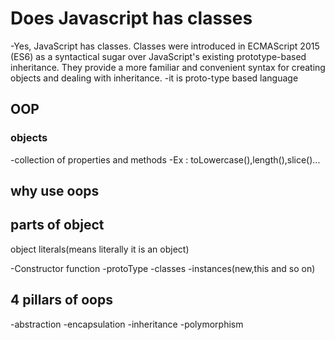# Does Javascript has classes

-Yes, JavaScript has classes. Classes were introduced in ECMAScript 2015 (ES6) as a syntactical sugar over JavaScript's existing prototype-based inheritance. They provide a more familiar and convenient syntax for creating objects and dealing with inheritance.
-it is proto-type based language

## OOP
### objects
-collection of properties and methods
-Ex : toLowercase(),length(),slice()...

## why use oops

## parts of object
object literals(means literally it is an object)

-Constructor function
-protoType
-classes
-instances(new,this and so on)

## 4 pillars of oops
-abstraction
-encapsulation
-inheritance
-polymorphism

